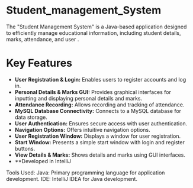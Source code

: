 # Student_management_System
 
The "Student Management System" is a Java-based application designed to efficiently manage educational information, including student details, marks, attendance, and user .

# Key Features
- **User Registration & Login:** Enables users to register accounts and log in.
- **Personal Details & Marks GUI:** Provides graphical interfaces for inputting and displaying personal details and marks.
- **Attendance Recording:** Allows recording and tracking of attendance.
- **MySQL Database Connectivity:** Connects to a MySQL database for data storage.
- **User Authentication:** Ensures secure access with user authentication.
- **Navigation Options:** Offers intuitive navigation options.
- **User Registration Window:** Displays a window for user registration.
- **Start Window:** Presents a simple start window with login and register buttons.
- **View Details & Marks:** Shows details and marks using GUI interfaces.
- **Developed in IntelliJ 


Tools Used:
Java: Primary programming language for application development.
IDE: IntelliJ IDEA for Java development.

